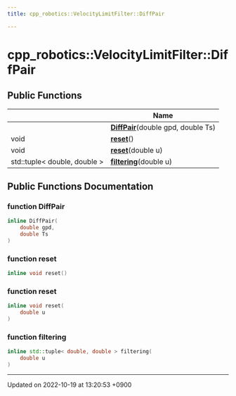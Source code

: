 ```yaml
---
title: cpp_robotics::VelocityLimitFilter::DiffPair

---
```


# cpp_robotics::VelocityLimitFilter::DiffPair





## Public Functions

|                | Name           |
| -------------- | -------------- |
| | **[DiffPair](/cpp_robotics/doxybook/Classes/classcpp__robotics_1_1VelocityLimitFilter_1_1DiffPair/#function-diffpair)**(double gpd, double Ts) |
| void | **[reset](/cpp_robotics/doxybook/Classes/classcpp__robotics_1_1VelocityLimitFilter_1_1DiffPair/#function-reset)**() |
| void | **[reset](/cpp_robotics/doxybook/Classes/classcpp__robotics_1_1VelocityLimitFilter_1_1DiffPair/#function-reset)**(double u) |
| std::tuple< double, double > | **[filtering](/cpp_robotics/doxybook/Classes/classcpp__robotics_1_1VelocityLimitFilter_1_1DiffPair/#function-filtering)**(double u) |

## Public Functions Documentation

### function DiffPair

```cpp
inline DiffPair(
    double gpd,
    double Ts
)
```


### function reset

```cpp
inline void reset()
```


### function reset

```cpp
inline void reset(
    double u
)
```


### function filtering

```cpp
inline std::tuple< double, double > filtering(
    double u
)
```


-------------------------------

Updated on 2022-10-19 at 13:20:53 +0900